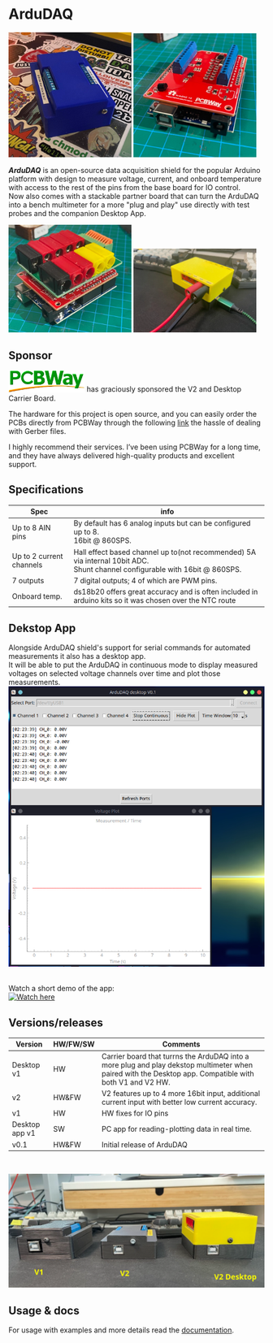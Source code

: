 # ArduDAQ


<p float="left">
  <img src="docs/pictures/1.png" width="48%"/>
  <img src="docs/pictures/bareV2.png" width="48%"/>
</p>



***ArduDAQ*** is an open-source data acquisition shield for the popular Arduino platform with design to measure voltage, current, and onboard temperature with access to the rest of the pins from the base board for IO control. <br>
Now also comes with a stackable partner board that can turn the ArduDAQ into a bench multimeter for a more "plug and play" use directly with test probes and the companion Desktop App.  <br>
<p float="left">
  <img src="docs/pictures/desktop_bare_stack.png" width="48%"/>
  <img src="docs/pictures/desktop-board.png" width="48%"/>
</p>

## Sponsor
<img src="docs/pictures/logo.png" alt="PCBWay" width="150"/>  
has graciously sponsored the V2 and Desktop Carrier Board.  

The hardware for this project is open source, and you can easily order the PCBs directly from PCBWay through the following [link](https://www.pcbway.com/project/shareproject/ArduDAQ_V2_Arduino_Data_acquisition_shield_hat_7666eddc.html)
 the hassle of dealing with Gerber files.  

I highly recommend their services. I’ve been using PCBWay for a long time, and they have always delivered high-quality products and excellent support.


## Specifications

| Spec            | info                                                  |
|-----------------|-------------------------------------------------------|
| Up to 8 AIN pins| By default has 6 analog inputs but can be configured up to 8.<br>16bit @ 860SPS.   |
| Up to 2 current channels| Hall effect based channel up to(not recommended) 5A via internal 10bit ADC.<br>Shunt channel configurable with 16bit @ 860SPS.   |
| 7 outputs| 7 digital outputs; 4 of which are PWM pins. |
| Onboard temp.| ds18b20 offers great accuracy and is often included in arduino kits so it was chosen over the NTC route|






## Dekstop App
Alongside ArduDAQ shield's support for serial commands for automated measurements it also has a desktop app.<br>
It will be able to put the ArduDAQ in continuous mode to display measured voltages on selected voltage channels over time and plot those measurements.</br>
![Alt text](docs/pictures/new_gui.png)
</br>

</br>Watch a short demo of the app:</br>
[![Watch here](https://img.youtube.com/vi/IrxwRATrHMw/0.jpg)](https://www.youtube.com/watch?v=IrxwRATrHMw)


## Versions/releases

| Version   | HW/FW/SW   | Comments                         |
|-----------|---------|----------------------------------|
| Desktop v1| HW      | Carrier board that turrns the ArduDAQ into a more plug and play dekstop multimeter when paired with the Desktop app. Compatible with both V1 and V2 HW.|
| v2        | HW&FW   | V2 features up to 4 more 16bit input, additional current input with better low current accuracy.|
| v1        | HW      | HW fixes for IO pins             |
| Desktop app v1| SW  | PC app for reading-plotting data in real time.|
| v0.1      | HW&FW   | Initial release of ArduDAQ        |
<br>

![Alt text](docs/pictures/versions_text.png)







## Usage & docs
For usage with examples and more details read the [documentation](docs/usage_documentation.md).
